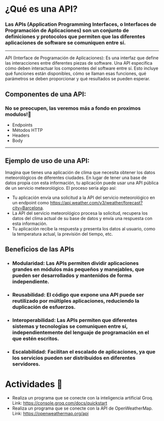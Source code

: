 # ¿Qué es una API?
### Las APIs (Application Programming Interfaces, o Interfaces de Programación de Aplicaciones) son un conjunto de definiciones y protocolos que permiten que las diferentes aplicaciones de software se comuniquen entre sí. 
---
API (Interface de Programación de Aplicaciones): Es una interfaz que define las interacciones entre diferentes piezas de software. Una API especifica cómo deben interactuar los componentes del software entre sí. Esto incluye qué funciones están disponibles, cómo se llaman esas funciones, qué parámetros se deben proporcionar y qué resultados se pueden esperar.

## Componentes de una API:
### No se preocupen, las veremos más a fondo en proximos modulos!🤣
- Endpoints
- Métodos HTTP
- Headers
- Body
---
## Ejemplo de uso de una API:
Imagina que tienes una aplicación de clima que necesita obtener los datos meteorológicos de diferentes ciudades. En lugar de tener una base de datos propia con esta información, tu aplicación puede usar una API pública de un servicio meteorológico. El proceso sería algo así:
- Tu aplicación envía una solicitud a la API del servicio meteorológico en un endpoint como https://api.weather.com/v3/weather/forecast?city=Barcelona.
- La API del servicio meteorológico procesa la solicitud, recupera los datos del clima actual de su base de datos y envía una respuesta con esta información.
- Tu aplicación recibe la respuesta y presenta los datos al usuario, como la temperatura actual, la previsión del tiempo, etc.
## Beneficios de las APIs
- ### Modularidad: Las APIs permiten dividir aplicaciones grandes en módulos más pequeños y manejables, que pueden ser desarrollados y mantenidos de forma independiente.
- ### Reusabilidad: El código que expone una API puede ser reutilizado por múltiples aplicaciones, reduciendo la duplicación de esfuerzos.
- ### Interoperabilidad: Las APIs permiten que diferentes sistemas y tecnologías se comuniquen entre sí, independientemente del lenguaje de programación en el que estén escritos.
- ### Escalabilidad: Facilitan el escalado de aplicaciones, ya que los servicios pueden ser distribuidos en diferentes servidores.

# Actividades 💬
- Realiza un programa que se conecte con la inteligencia artificial Groq. Link: https://console.groq.com/docs/quickstart
- Realiza un programa que se conecte con la API de OpenWeatherMap. Link: https://openweathermap.org/api
